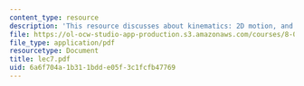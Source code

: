 ```yaml
---
content_type: resource
description: 'This resource discusses about kinematics: 2D motion, and circular motion.'
file: https://ol-ocw-studio-app-production.s3.amazonaws.com/courses/8-01l-physics-i-classical-mechanics-fall-2005/6a6f704a1b311bdde05f3c1fcfb47769_lec7.pdf
file_type: application/pdf
resourcetype: Document
title: lec7.pdf
uid: 6a6f704a-1b31-1bdd-e05f-3c1fcfb47769
---
```

